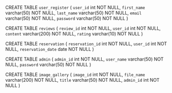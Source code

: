 CREATE TABLE `user_register` (
  `user_id` int NOT NULL,
  `first_name` varchar(50) NOT NULL,
  `last_name` varchar(50) NOT NULL,
  `email` varchar(50) NOT NULL,
  `password` varchar(50) NOT NULL
)

CREATE TABLE `reviews` (
  `review_id` int NOT NULL,
  `user_id` int NOT NULL,
  `content` varchar(200) NOT NULL,
  `rating` varchar(10) NOT NULL
) 


CREATE TABLE `reservation` (
  `reservation_id` int NOT NULL,
  `user_id` int NOT NULL,
  `reservation_date` date NOT NULL
)




CREATE TABLE `admin` (
  `admin_id` int NOT NULL,
  `user_name` varchar(50) NOT NULL,
  `password` varchar(50) NOT NULL
)

CREATE TABLE `image_gallery` (
  `image_id` int NOT NULL,
  `file_name` varchar(200) NOT NULL,
  `title` varchar(50) NOT NULL,
  `admin_id` int NOT NULL
)